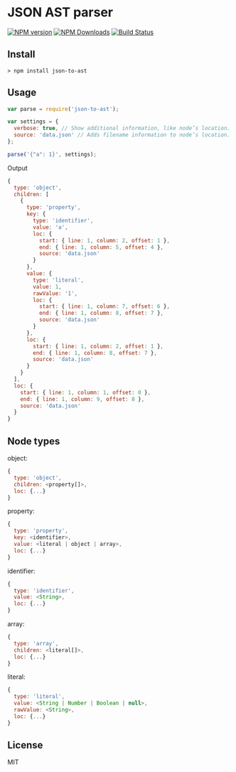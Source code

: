 # JSON AST parser

[![NPM version](https://img.shields.io/npm/v/json-to-ast.svg)](https://www.npmjs.com/package/json-to-ast)
[![NPM Downloads](https://img.shields.io/npm/dm/json-to-ast.svg)](https://www.npmjs.com/package/json-to-ast)
[![Build Status](https://travis-ci.org/vtrushin/json-to-ast.svg?branch=master)](https://travis-ci.org/vtrushin/json-to-ast)
<!-- [![Coverage Status](https://coveralls.io/repos/github/vtrushin/json-to-ast/badge.svg?branch=master)](https://coveralls.io/github/vtrushin/json-to-ast?branch=master) -->

## Install
```
> npm install json-to-ast
```

## Usage

```js
var parse = require('json-to-ast');

var settings = {
  verbose: true, // Show additional information, like node’s location. Default is <true>
  source: 'data.json' // Adds filename information to node’s location. Default is <null>
};

parse('{"a": 1}', settings);
```

Output
```js
{
  type: 'object',
  children: [
    {
      type: 'property',
      key: {
        type: 'identifier',
        value: 'a',
        loc: {
          start: { line: 1, column: 2, offset: 1 },
          end: { line: 1, column: 5, offset: 4 },
          source: 'data.json'
        }
      },
      value: {
        type: 'literal',
        value: 1,
        rawValue: '1',
        loc: {
          start: { line: 1, column: 7, offset: 6 },
          end: { line: 1, column: 8, offset: 7 },
          source: 'data.json'
        }
      },
      loc: {
        start: { line: 1, column: 2, offset: 1 },
        end: { line: 1, column: 8, offset: 7 },
        source: 'data.json'
      }
    }
  ],
  loc: {
    start: { line: 1, column: 1, offset: 0 },
    end: { line: 1, column: 9, offset: 8 },
    source: 'data.json'
  }
}
```

## Node types

object:
```js
{
  type: 'object',
  children: <property[]>,
  loc: {...}
}
```

property:
```js
{
  type: 'property',
  key: <identifier>,
  value: <literal | object | array>,
  loc: {...}
}
```

identifier:
```js
{
  type: 'identifier',
  value: <String>,
  loc: {...}
}
```

array:
```js
{
  type: 'array',
  children: <literal[]>,
  loc: {...}
}
```

literal:
```js
{
  type: 'literal',
  value: <String | Number | Boolean | null>,
  rawValue: <String>,
  loc: {...}
}
```

<!--
[Try it online](https://rawgit.com/vtrushin/json-to-ast/master/demo/astexplorer/index.html) (Fork of [astexplorer.net](https://astexplorer.net/))
-->

## License
MIT
